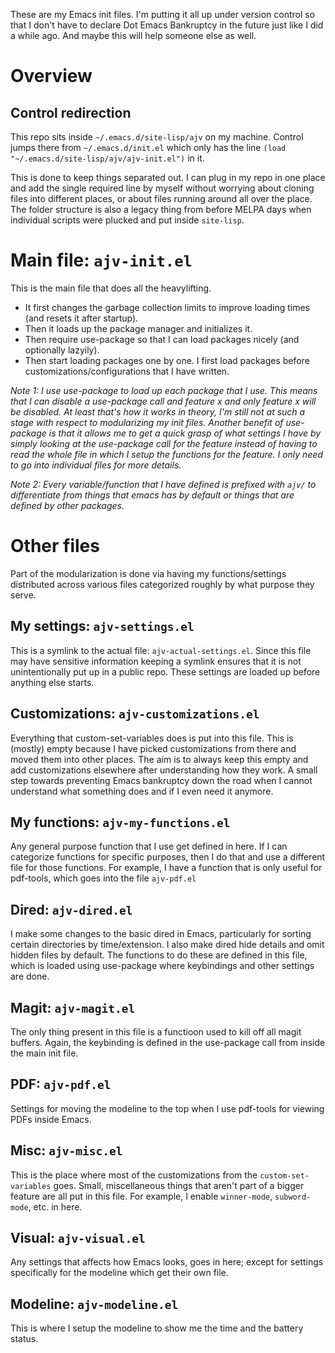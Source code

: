 These are my Emacs init files. I'm putting it all up under version control so that I don't have to declare Dot Emacs Bankruptcy in the future just like I did a while ago. And maybe this will help someone else as well.

# Overview
## Control redirection
This repo sits inside `~/.emacs.d/site-lisp/ajv` on my machine. Control jumps there from `~/.emacs.d/init.el` which only has the line `(load "~/.emacs.d/site-lisp/ajv/ajv-init.el")` in it.

This is done to keep things separated out. I can plug in my repo in one place and add the single required line by myself without worrying about cloning files into different places, or about files running around all over the place. The folder structure is also a legacy thing from before MELPA days when individual scripts were plucked and put inside `site-lisp`.

# Main file: `ajv-init.el`
This is the main file that does all the heavylifting.

* It first changes the garbage collection limits to improve loading times (and resets it after startup).
* Then it loads up the package manager and initializes it.
* Then require use-package so that I can load packages nicely (and optionally lazyily).
* Then start loading packages one by one. I first load packages before customizations/configurations that I have written.

_Note 1: I use use-package to load up each package that I use. This means that I can disable a use-package call and feature x and only feature x will be disabled. At least that's how it works in theory, I'm still not at such a stage with respect to modularizing my init files. Another benefit of use-package is that it allows me to get a quick grasp of what settings I have by simply looking at the use-package call for the feature instead of having to read the whole file in which I setup the functions for the feature. I only need to go into individual files for more details._

_Note 2: Every variable/function that I have defined is prefixed with `ajv/` to differentiate from things that emacs has by default or things that are defined by other packages._

# Other files
Part of the modularization is done via having my functions/settings distributed across various files categorized roughly by what purpose they serve.

## My settings: `ajv-settings.el`
This is a symlink to the actual file: `ajv-actual-settings.el`. Since this file may have sensitive information keeping a symlink ensures that it is not unintentionally put up in a public repo. These settings are loaded up before anything else starts.

## Customizations: `ajv-customizations.el`
Everything that custom-set-variables does is put into this file. This is (mostly) empty because I have picked customizations from there and moved them into other places. The aim is to always keep this empty and add customizations elsewhere after understanding how they work. A small step towards preventing Emacs bankruptcy down the road when I cannot understand what something does and if I even need it anymore.

## My functions: `ajv-my-functions.el`
Any general purpose function that I use get defined in here. If I can categorize functions for specific purposes, then I do that and use a different file for those functions. For example, I have a function that is only useful for pdf-tools, which goes into the file `ajv-pdf.el`

## Dired: `ajv-dired.el`
I make some changes to the basic dired in Emacs, particularly for sorting certain directories by time/extension. I also make dired hide details and omit hidden files by default. The functions to do these are defined in this file, which is loaded using use-package where keybindings and other settings are done.

## Magit: `ajv-magit.el`
The only thing present in this file is a functioon used to kill off all magit buffers. Again, the keybinding is defined in the use-package call from inside the main init file.

## PDF: `ajv-pdf.el`
Settings for moving the modeline to the top when I use pdf-tools for viewing PDFs inside Emacs.

## Misc: `ajv-misc.el`
This is the place where most of the customizations from the `custom-set-variables` goes. Small, miscellaneous things that aren't part of a bigger feature are all put in this file. For example, I enable `winner-mode`, `subword-mode`, etc. in here.

## Visual: `ajv-visual.el`
Any settings that affects how Emacs looks, goes in here; except for settings specifically for the modeline which get their own file.

## Modeline: `ajv-modeline.el`
This is where I setup the modeline to show me the time and the battery status.

